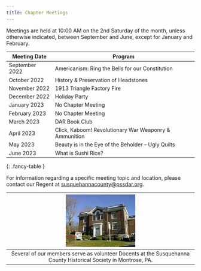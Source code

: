 ```yaml
---
title: Chapter Meetings
---
```


Meetings are held at 10:00 AM on the 2nd Saturday of the month, unless otherwise indicated, between September and June, except for January and February.

| Meeting Date   | Program |
|----------------|---------|
| September 2022 | Americanism: Ring the Bells for our Constitution |
| October 2022   | History & Preservation of Headstones |
| November 2022  | 1913 Triangle Factory Fire |
| December 2022  | Holiday Party |
| January 2023   | No Chapter Meeting |
| February 2023  | No Chapter Meeting |
| March 2023     | DAR Book Club |
| April 2023     | Click, Kaboom! Revolutionary War Weaponry & Ammunition |
| May 2023       | Beauty is in the Eye of the Beholder – Ugly Quilts |
| June 2023      | What is Sushi Rice? |
{: .fancy-table }

For information regarding a specific meeting topic and location, please contact our Regent at [susquehannacounty@pssdar.org](mailto:susquehannacounty@pssdar.org).

| ![Historical Society](/assets/images/historical_society.jpg) |
|:-:|
| Several of our members serve as volunteer Docents at the Susquehanna County Historical Society in Montrose, PA. |
